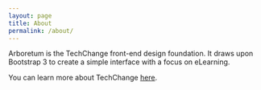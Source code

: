 ```yaml
---
layout: page
title: About
permalink: /about/
---
```


Arboretum is the TechChange front-end design foundation. It draws upon Bootstrap 3 to create a simple interface with a focus on eLearning.

You can learn more about TechChange [here](https://techchange.org).

